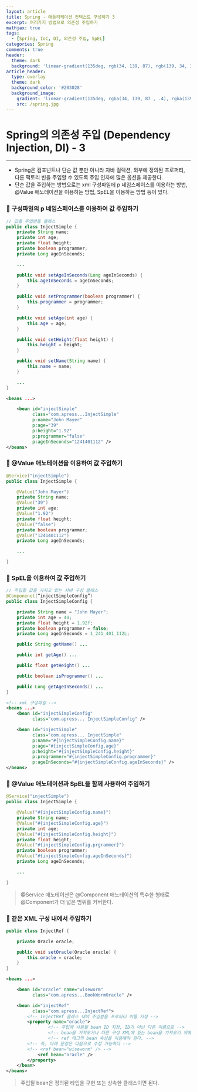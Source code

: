 ```yaml
---
layout: article
title: Spring - 애플리케이션 컨텍스트 구성하기 3
excerpt: 여러가지 방법으로 의존성 주입하기
mathjax: true
tags:
  - [Spring, IoC, DI, 의존성 주입, SpEL]
categories: Spring
comments: true
header:
  theme: dark
  background: 'linear-gradient(135deg, rgb(34, 139, 87), rgb(139, 34, 139))'
article_header:
  type: overlay
  theme: dark
  background_color: '#203028'
  background_image:
    gradient: 'linear-gradient(135deg, rgba(34, 139, 87 , .4), rgba(139, 34, 139, .4))'
    src: /spring.jpg
---
```


# Spring의 의존성 주입 (Dependency Injection, DI)  - 3

---

- Spring은 컴포넌트나 단순 값 뿐만 아니라 자바 컬렉션, 외부에 정의된 프로퍼티, 다른 팩토리 빈을 주입할 수 있도록 주입 인자에 많은 옵션을 제공한다.
- 단순 값을 주입하는 방법으로는 xml 구성파일에 p 네임스페이스를 이용하는 방법, @Value 애노테이션을 이용하는 방법, SpEL을 이용하는 방법 등이 있다.

### 🔘 구성파일의 p 네임스페이스를 이용하여 값 주입하기

```java
// 값을 주입받을 클래스
public class InjectSimple {
	private String name;
	private int age;
	private float height;
	private boolean programmer;
	private Long ageInSeconds;

	...

	public void setAgeInSeconds(Long ageInSeconds) {
		this.ageInSeconds = ageInSeconds;
	}

	public void setProgrammer(boolean programmer) {
		this.programmer = programmer;
	}

	public void setAge(int age) {
		this.age = age;
	}

	public void setHeight(float height) {
		this.height = height;
	}

	public void setName(String name) {
		this.name = name;
	}

	...
}
```

```xml
<beans ...>

	<bean id="injectSimple"
		  class="com.apress...InjectSimple"
		  p:name="John Mayer"
		  p:age="39"
		  p:height="1.92"
		  p:programmer="false"
		  p:ageInSeconds="1241401112" />
</beans>
```


### 🔘 @Value 애노테이션을 이용하여 값 주입하기

``` java
@Service("injectSimple")
public class InjectSimple {

	@Value("John Mayer")
	private String name;
	@Value("39")
	private int age;
	@Value("1.92")
	private float height;
	@Value("false")
	private boolean programmer;
	@Value("1241401112")
	private Long ageInSeconds;

	...

}
```


### 🔘 SpEL을 이용하여 값 주입하기

```java
// 주입할 값을 가지고 있는 자바 구성 클래스
@Componenet(“injectSimpleConfig”)
public class InjectSimpleConfig {

	private String name = "John Mayer";
	private int age = 40;
	private float height = 1.92f;
	private boolean programmer = false;
	private Long ageInSeconds = 1_241_401_112L;

	public String getName() ...

	public int getAge() ...

	public float getHeight() ...

	public boolean isProgrammer() ...

	public Long getAgeInSeconds() ...
}
```

```xml
<!-- xml 구성파일 -->
<beans ...>
	<bean id="injectSimpleConfig"
		  class="com.apress... InjectSimpleConfig" />

	<bean id="injectSimple"
		  class="com.apress... InjectSimple"
		  p:name="#{injectSimpleConfig.name}"
		  p:age="#{injectSimpleConfig.age}"
		  p:height="#{injectSimpleConfig.height}"
		  p:programmer="#{injectSimpleConfig.programmer}"
		  p:ageInSeconds="#{injectSimpleConfig.ageInSeconds}" />
</beans>
```


### 🔘 @Value 애노테이션과 SpEL을 함께 사용하여 주입하기

``` java
@Service("injectSimple")
public class InjectSimple {

	@Value("#{injectSimpleConfig.name}")
	private String name;
	@Value("#{injectSimpleConfig.age}")
	private int age;
	@Value("#{injectSimpleConfig.height}")
	private float height;
	@Value("#{injectSimpleConfig.prgrammer}")
	private boolean programmer;
	@Value("#{injectSimpleConfig.ageInSeconds}")
	private Long ageInSeconds;

	...

}

```


> @Service 애노테이션은 @Component 애노테이션의 특수한 형태로 @Component가 더 넓은 범위를 커버한다.

### 🔘 같은 XML 구성 내에서 주입하기

```java
public class InjectRef {

	private Oracle oracle;

	public void setOracle(Oracle oracle) {
		this.oracle = oracle;
	}
}
```

```xml
<beans ...>

	<bean id="oracle" name="wiseworm"
		  class="com.apress...BookWormOracle" />

	<bean id="injectRef"
		  class="com.apress...InjectRef">
		<!-- InjectRef 클래스 내의 주입받을 프로퍼티 이름 지정 -->
		<property name="oracle">
                <!-- 주입에 사용될 bean ID 지정, ID가 아닌 다른 이름으로 -->
                <!-- bean을 가져오거나 다른 구성 XML에 있는 bean을 가져오기 위해서는 -->
                <!-- ref 태그의 bean 속성을 이용해야 한다. -->
		<!-- 즉, 아래 문장은 다음으로 수정 가능하다 -->
		<!-- <ref bean="wiseworm" /> -->
			<ref bean="oracle" />
		</property>
	</bean>
</beans>
```


> 주입될 bean은 정의된 타입을 구현 또는 상속한 클래스이면 된다.
